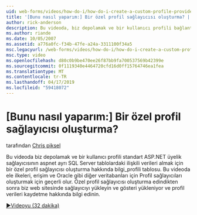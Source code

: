 ```yaml
---
uid: web-forms/videos/how-do-i/how-do-i-create-a-custom-profile-provider
title: '[Bunu nasıl yaparım:] Bir özel profil sağlayıcısı oluşturma? | Microsoft Docs'
author: rick-anderson
description: Bu videoda, biz depolamak ve bir kullanıcı profili bağlantısını için ayrı SQL Server tablolardaki ilişkili verileri almak için bir özel profil sağlayıcısı oluşturma hakkında bilgi edinin...
ms.author: riande
ms.date: 10/05/2007
ms.assetid: a776a0fc-f34b-47fe-a24a-3311100f34a5
msc.legacyurl: /web-forms/videos/how-do-i/how-do-i-create-a-custom-profile-provider
msc.type: video
ms.openlocfilehash: d80c0b9be470ee26f87bb9fa700537569b42399e
ms.sourcegitcommit: 0f1119340e4464720cfd16d0ff15764746ea1fea
ms.translationtype: MT
ms.contentlocale: tr-TR
ms.lasthandoff: 04/17/2019
ms.locfileid: "59418072"
---
```

# <a name="how-do-i-create-a-custom-profile-provider"></a>[Bunu nasıl yaparım:] Bir özel profil sağlayıcısı oluşturma?

tarafından [Chris piksel](https://twitter.com/chrispels)

Bu videoda biz depolamak ve bir kullanıcı profili standart ASP.NET üyelik sağlayıcısının aspnet ayrı SQL Server tablolardaki ilişkili verileri almak için bir özel profil sağlayıcısı oluşturma hakkında bilgi\_profili tablosu. Bu videoda ele ilkeleri, erişim ve Oracle gibi diğer veritabanları için Profil sağlayıcıları oluşturmak için geçerli olur. Özel profil sağlayıcısı oluşturma edindikten sonra biz web sitesinde sağlayıcıyı yükleyin ve gösteri yükleniyor ve profil verileri kaydetme hakkında bilgi edinin.

[&#9654;Videoyu (32 dakika)](https://channel9.msdn.com/Blogs/ASP-NET-Site-Videos/how-do-i-create-a-custom-profile-provider)
